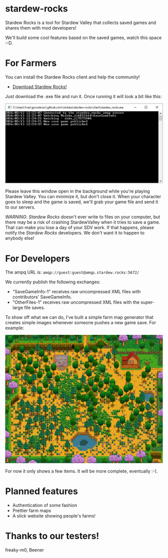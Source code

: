 # stardew-rocks

Stardew Rocks is a tool for Stardew Valley that collects saved games and shares them with mod developers! 

We'll build some cool features based on the saved games, watch this space :-D.

# For Farmers

You can install the Stardew Rocks client and help the community!

 - [Download Stardew Rocks!](https://github.com/nictuku/stardew-rocks/releases/download/v0.4/stardew_rocks.exe)

Just download the .exe file and run it. Once running it will look a bit like this:

![Screenshot](client/screenshot.jpg)

Please leave this window open in the background while you're playing Stardew Valley. You can minimize it, but don't close it. 
When your character goes to sleep and the game is saved, we'll grab your game file and send it to our servers.

*WARNING*: _Stardew Rocks_ doesn't ever write to files on your computer, but there may be a risk of crashing StardewValley when it tries to save a game. That can make you lose a day of your SDV work. If that happens, please notify the _Stardew Rocks_ developers. We don't want it to happen to anybody else!

# For Developers

The ampq URL is: `amqp://guest:guest@amqp.stardew.rocks:5672/`

We currently publish the following exchanges:

 - "SaveGameInfo-1" receives raw uncompressed XML files with contributors' SaveGameInfo.
 - "OtherFiles-1" receives raw uncompressed XML files with the super-large file saves.
 
To show off what we can do, I've built a simple farm map generator that creates simple images whenever someone pushes a new game save. For example:

![Farm Map](view/map-test.png)

For now it only shows a few items. It will be more complete, eventually :-).
 
# Planned features

- Authentication of some fashion
- Prettier farm maps
- A slick website showing people's farms!

# Thanks to our testers!

freaky-m0, Beener
